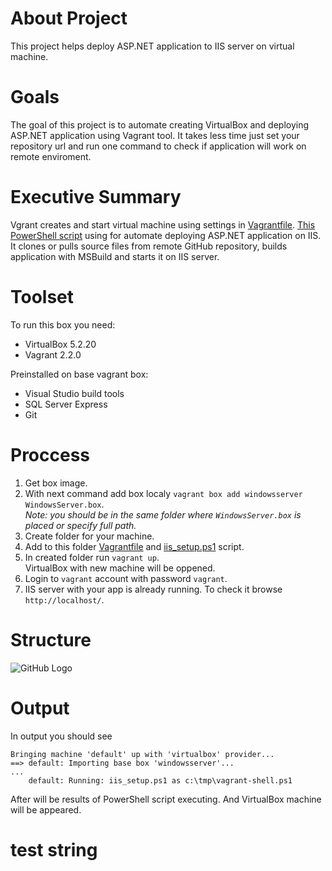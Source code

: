 # About Project
This project helps deploy ASP.NET application to IIS server on virtual machine.
# Goals
The goal of this project is to automate creating VirtualBox and deploying ASP.NET application using Vagrant tool. It takes less time just set your repository url and run one command to check if application will work on remote enviroment.    
# Executive Summary
Vgrant creates and start virtual machine using settings in [Vagrantfile](https://github.com/LenaShy/MyBookStore/blob/master/Vagrantfile).
 [This PowerShell script](https://github.com/LenaShy/MyBookStore/blob/master/iis_setup.ps1) using for automate deploying ASP.NET application on IIS. It clones or pulls source files from remote GitHub repository, builds application with MSBuild and starts it on IIS server.  
# Toolset
To run this box you need:
* VirtualBox 5.2.20
* Vagrant 2.2.0

Preinstalled on base vagrant box:
* Visual Studio build tools
* SQL Server Express 
* Git
# Proccess
1. Get box image.
2. With next command add box localy
```vagrant box add windowsserver WindowsServer.box```.   
*Note: you should be in the same folder where `WindowsServer.box` is placed or specify full path.*
3. Create folder for your machine.
4. Add to this folder [Vagrantfile](https://github.com/LenaShy/MyBookStore/blob/master/Vagrantfile) and [iis_setup.ps1](https://github.com/LenaShy/MyBookStore/blob/master/iis_setup.ps1) script.
5. In created folder run
`vagrant up`.  
VirtualBox with new machine will be oppened.
6. Login to `vagrant` account with password `vagrant`.
7. IIS server with your app is already running. To check it browse `http://localhost/`.
# Structure 
![GitHub Logo](Diagram.jpg)
# Output
In output you should see 
```
Bringing machine 'default' up with 'virtualbox' provider...
==> default: Importing base box 'windowsserver'...
...
    default: Running: iis_setup.ps1 as c:\tmp\vagrant-shell.ps1
 ```
After will be results of PowerShell script executing. And VirtualBox machine will be appeared.
#  test string
    
